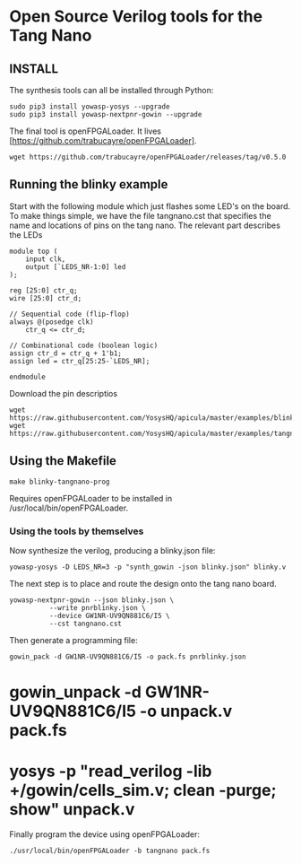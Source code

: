 # Open Source Verilog tools for the Tang Nano

## INSTALL

The synthesis tools can all be installed through Python:

    sudo pip3 install yowasp-yosys --upgrade
    sudo pip3 install yowasp-nextpnr-gowin --upgrade
 
The final tool is openFPGALoader. It lives [https://github.com/trabucayre/openFPGALoader]. 

    wget https://github.com/trabucayre/openFPGALoader/releases/tag/v0.5.0
 
## Running the blinky example
 
Start with the following module which just flashes some LED's on the board. To make things simple, we have the file tangnano.cst that specifies the name and locations of pins on the tang nano. The relevant part describes the LEDs
 
    module top (
        input clk,
        output [`LEDS_NR-1:0] led
    );

    reg [25:0] ctr_q;
    wire [25:0] ctr_d;

    // Sequential code (flip-flop)
    always @(posedge clk)
        ctr_q <= ctr_d;

    // Combinational code (boolean logic)
    assign ctr_d = ctr_q + 1'b1;
    assign led = ctr_q[25:25-`LEDS_NR];

    endmodule
    
Download the pin descriptios

    wget https://raw.githubusercontent.com/YosysHQ/apicula/master/examples/blinky.v
    wget https://raw.githubusercontent.com/YosysHQ/apicula/master/examples/tangnano.cst

## Using the Makefile

    make blinky-tangnano-prog

Requires openFPGALoader to be installed in /usr/local/bin/openFPGALoader.

### Using the tools by themselves

Now synthesize the verilog, producing a blinky.json file:

    yowasp-yosys -D LEDS_NR=3 -p "synth_gowin -json blinky.json" blinky.v

The next step is to place and route the design onto the tang nano board.

    yowasp-nextpnr-gowin --json blinky.json \
              --write pnrblinky.json \
              --device GW1NR-UV9QN881C6/I5 \
              --cst tangnano.cst

Then generate a programming file:

    gowin_pack -d GW1NR-UV9QN881C6/I5 -o pack.fs pnrblinky.json
   # gowin_unpack -d GW1NR-UV9QN881C6/I5 -o unpack.v pack.fs
   # yosys -p "read_verilog -lib +/gowin/cells_sim.v; clean -purge; show" unpack.v

Finally program the device using openFPGALoader:

    ./usr/local/bin/openFPGALoader -b tangnano pack.fs
